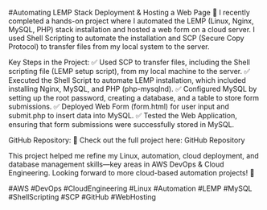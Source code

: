 #Automating LEMP Stack Deployment & Hosting a Web Page 🚀
I recently completed a hands-on project where I automated the LEMP (Linux, Nginx, MySQL, PHP) stack installation and hosted a web form on a cloud server. I used Shell Scripting to automate the installation and SCP (Secure Copy Protocol) to transfer files from my local system to the server.

Key Steps in the Project:
✅ Used SCP to transfer files, including the Shell scripting file (LEMP setup script), from my local machine to the server.
✅ Executed the Shell Script to automate LEMP installation, which included installing Nginx, MySQL, and PHP (php-mysqlnd).
✅ Configured MySQL by setting up the root password, creating a database, and a table to store form submissions.
✅ Deployed Web Form (form.html) for user input and submit.php to insert data into MySQL.
✅ Tested the Web Application, ensuring that form submissions were successfully stored in MySQL.

GitHub Repository:
🔗 Check out the full project here: GitHub Repository

This project helped me refine my Linux, automation, cloud deployment, and database management skills—key areas in AWS DevOps & Cloud Engineering. Looking forward to more cloud-based automation projects! 🚀

#AWS #DevOps #CloudEngineering #Linux #Automation #LEMP #MySQL #ShellScripting #SCP #GitHub #WebHosting
